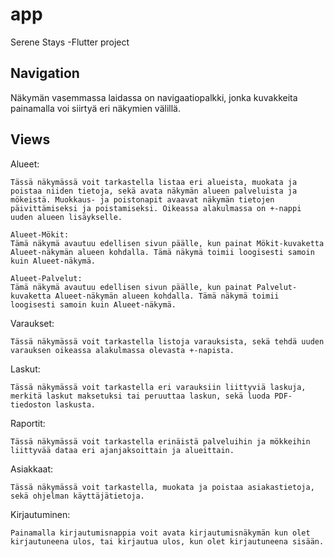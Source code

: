 # app

Serene Stays -Flutter project

## Navigation

Näkymän vasemmassa laidassa on navigaatiopalkki, jonka kuvakkeita painamalla voi siirtyä eri näkymien välillä.

## Views

Alueet:
    
    Tässä näkymässä voit tarkastella listaa eri alueista, muokata ja poistaa niiden tietoja, sekä avata näkymän alueen palveluista ja mökeistä. Muokkaus- ja poistonapit avaavat näkymän tietojen päivittämiseksi ja poistamiseksi. Oikeassa alakulmassa on +-nappi uuden alueen lisäykselle.

    Alueet-Mökit:
    Tämä näkymä avautuu edellisen sivun päälle, kun painat Mökit-kuvaketta Alueet-näkymän alueen kohdalla. Tämä näkymä toimii loogisesti samoin kuin Alueet-näkymä.

    Alueet-Palvelut:
    Tämä näkymä avautuu edellisen sivun päälle, kun painat Palvelut-kuvaketta Alueet-näkymän alueen kohdalla. Tämä näkymä toimii loogisesti samoin kuin Alueet-näkymä.

Varaukset:

    Tässä näkymässä voit tarkastella listoja varauksista, sekä tehdä uuden varauksen oikeassa alakulmassa olevasta +-napista.

Laskut:

    Tässä näkymässä voit tarkastella eri varauksiin liittyviä laskuja, merkitä laskut maksetuksi tai peruuttaa laskun, sekä luoda PDF-tiedoston laskusta.

Raportit:

    Tässä näkymässä voit tarkastella erinäistä palveluihin ja mökkeihin liittyvää dataa eri ajanjaksoittain ja alueittain.

Asiakkaat:

    Tässä näkymässä voit tarkastella, muokata ja poistaa asiakastietoja, sekä ohjelman käyttäjätietoja.

Kirjautuminen:

    Painamalla kirjautumisnappia voit avata kirjautumisnäkymän kun olet kirjautuneena ulos, tai kirjautua ulos, kun olet kirjautuneena sisään.